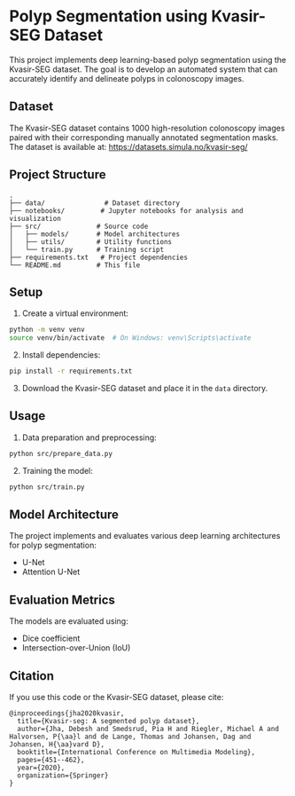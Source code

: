 # Polyp Segmentation using Kvasir-SEG Dataset

This project implements deep learning-based polyp segmentation using the Kvasir-SEG dataset. The goal is to develop an automated system that can accurately identify and delineate polyps in colonoscopy images.

## Dataset

The Kvasir-SEG dataset contains 1000 high-resolution colonoscopy images paired with their corresponding manually annotated segmentation masks. The dataset is available at: https://datasets.simula.no/kvasir-seg/

## Project Structure

```
.
├── data/               # Dataset directory
├── notebooks/         # Jupyter notebooks for analysis and visualization
├── src/              # Source code
│   ├── models/       # Model architectures
│   ├── utils/        # Utility functions
│   └── train.py      # Training script
├── requirements.txt   # Project dependencies
└── README.md         # This file
```

## Setup

1. Create a virtual environment:
```bash
python -m venv venv
source venv/bin/activate  # On Windows: venv\Scripts\activate
```

2. Install dependencies:
```bash
pip install -r requirements.txt
```

3. Download the Kvasir-SEG dataset and place it in the `data` directory.

## Usage

1. Data preparation and preprocessing:
```bash
python src/prepare_data.py
```

2. Training the model:
```bash
python src/train.py
```

## Model Architecture

The project implements and evaluates various deep learning architectures for polyp segmentation:
- U-Net
- Attention U-Net

## Evaluation Metrics

The models are evaluated using:
- Dice coefficient
- Intersection-over-Union (IoU)

## Citation

If you use this code or the Kvasir-SEG dataset, please cite:
```
@inproceedings{jha2020kvasir,
  title={Kvasir-seg: A segmented polyp dataset},
  author={Jha, Debesh and Smedsrud, Pia H and Riegler, Michael A and Halvorsen, P{\aa}l and de Lange, Thomas and Johansen, Dag and Johansen, H{\aa}vard D},
  booktitle={International Conference on Multimedia Modeling},
  pages={451--462},
  year={2020},
  organization={Springer}
}
``` 